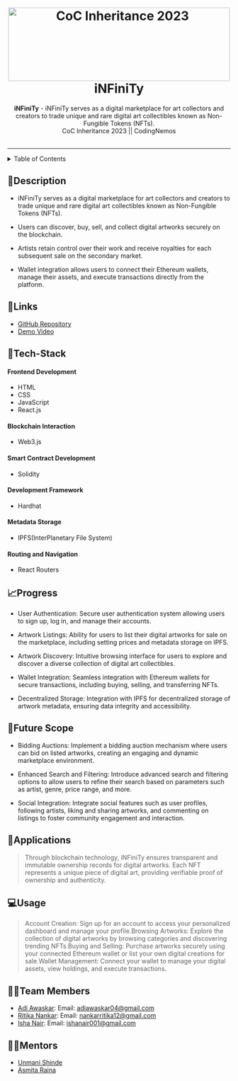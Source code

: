 <h1 align="center">
  <a href="https://github.com/CommunityOfCoders/Inheritance-2023">
    <img src="./Untitled.png" alt="CoC Inheritance 2023" width="500" height="166">
      </a>
  <br>
  iNFiniTy
</h1>
<div align="center">
   <strong>iNFiniTy</strong> - iNFiniTy serves as a digital marketplace for art collectors and creators to trade unique and rare digital art collectibles known as Non-Fungible Tokens (NFTs).<br>
  CoC Inheritance 2023 || CodingNemos <br> <br>
</div>
<hr>

<details>
<summary>Table of Contents</summary>

- [Description](#description)
- [Links](#links)
- [Tech Stack](#tech-stack)
- [Progress](#progress)
- [Future Scope](#future-scope)
- [Applications](#applications)
- [Project Setup](#project-setup)
- [Usage](#usage)
- [Team Members](#team-members)
- [Mentors](#mentors)
- [Screenshots](#screenshots)

</details>

## 📝Description

- iNFiniTy serves as a digital marketplace for art collectors and creators to trade unique and rare digital art collectibles known as Non-Fungible Tokens (NFTs).

- Users can discover, buy, sell, and collect digital artworks securely on the blockchain.

- Artists retain control over their work and receive royalties for each subsequent sale on the secondary market.

- Wallet integration allows users to connect their Ethereum wallets, manage their assets, and execute transactions directly from the platform.

## 🔗Links

- [GitHub Repository](https://github.com/Ritika128/CodingNemos)
- [Demo Video](https://drive.google.com/file/d/1yzsukr5fZHFxOuC4-snO4p-7xY8Ue2hq/view?usp=sharing)


## 🤖Tech-Stack

#### Frontend Development
- HTML
- CSS
- JavaScript
- React.js

#### Blockchain Interaction
- Web3.js

#### Smart Contract Development
- Solidity

#### Development Framework
- Hardhat

#### Metadata Storage
- IPFS(InterPlanetary File System)

#### Routing and Navigation
- React Routers

## 📈Progress

- User Authentication: Secure user authentication system allowing users to sign up, log in, and manage their accounts.

- Artwork Listings: Ability for users to list their digital artworks for sale on the marketplace, including setting prices and metadata storage on IPFS.

- Artwork Discovery: Intuitive browsing interface for users to explore and discover a diverse collection of digital art collectibles.

- Wallet Integration: Seamless integration with Ethereum wallets for secure transactions, including buying, selling, and transferring NFTs.

- Decentralized Storage: Integration with IPFS for decentralized storage of artwork metadata, ensuring data integrity and accessibility.



## 🔮Future Scope

- Bidding Auctions: Implement a bidding auction mechanism where users can bid on listed artworks, creating an engaging and dynamic marketplace environment.

- Enhanced Search and Filtering: Introduce advanced search and filtering options to allow users to refine their search based on parameters such as artist, genre, price range, and more.

- Social Integration: Integrate social features such as user profiles, following artists, liking and sharing artworks, and commenting on listings to foster community engagement and interaction.

## 💸Applications

>Through blockchain technology, iNFiniTy ensures transparent and immutable ownership records for digital artworks.
Each NFT represents a unique piece of digital art, providing verifiable proof of ownership and authenticity.


## 💻Usage

>Account Creation: Sign up for an account to access your personalized dashboard and manage your profile.Browsing Artworks: Explore the collection of digital artworks by browsing categories and discovering trending NFTs.Buying and Selling: Purchase artworks securely using your connected Ethereum wallet or list your own digital creations for sale.Wallet Management: Connect your wallet to manage your digital assets, view holdings, and execute transactions.

## 👨‍💻Team Members

- [Adi Awaskar](https://github.com/adiawaskar): Email: adiawaskar04@gmail.com
- [Ritika Nankar](https://github.com/Ritika128): Email: nankarritika12@gmail.com
- [Isha Nair](https://github.com/IshaNair09): Email: ishanair001@gmail.com

## 👨‍🏫Mentors

- [Unmani Shinde](https://github.com/unmani-shinde)
- [Asmita Raina](https://github.com/AsmitaRaina)


